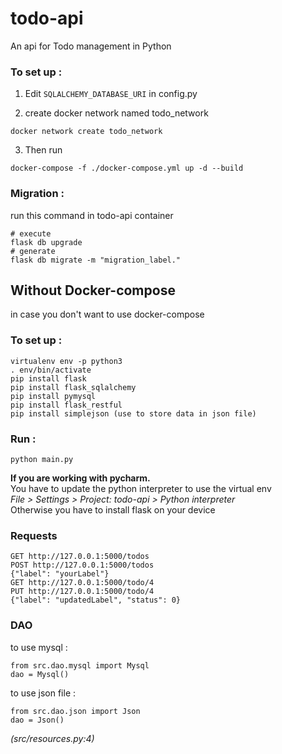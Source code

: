 # todo-api
An api for Todo management in Python

### To set up :
1) Edit `SQLALCHEMY_DATABASE_URI` in config.py

2) create docker network named todo_network  
```
docker network create todo_network
```
3) Then run 
```
docker-compose -f ./docker-compose.yml up -d --build
```

### Migration :
run this command in todo-api container
```
# execute
flask db upgrade
# generate
flask db migrate -m "migration_label."
```

## Without Docker-compose

in case you don't want to use docker-compose

### To set up :
```
virtualenv env -p python3
. env/bin/activate
pip install flask 
pip install flask_sqlalchemy
pip install pymysql
pip install flask_restful
pip install simplejson (use to store data in json file)
```
### Run :
```
python main.py
```

**If you are working with pycharm.**  
You have to update the python interpreter to use the virtual env   
_File > Settings > Project: todo-api > Python interpreter_  
Otherwise you have to install flask on your device

### Requests

```
GET http://127.0.0.1:5000/todos
POST http://127.0.0.1:5000/todos
{"label": "yourLabel"}
GET http://127.0.0.1:5000/todo/4
PUT http://127.0.0.1:5000/todo/4
{"label": "updatedLabel", "status": 0}
```

### DAO

to use mysql :
```
from src.dao.mysql import Mysql
dao = Mysql()
```
to use json file :
```
from src.dao.json import Json
dao = Json()
```
_(src/resources.py:4)_